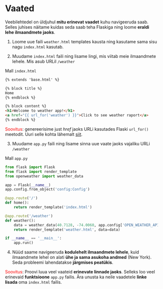# Vaated

Veebilehtedel on üldjuhul **mitu erinevat vaadet** kuhu navigeeruda saab. Selles juhises näitame kuidas seda saab teha Flaskiga ning loome **eraldi lehe ilmaandmete jaoks**. 

1. Loome uue faili `weather.html` templates kausta ning kasutame sama sisu nagu `index.html` kasutab.

2. Muudame `index.html` faili ning lisame lingi, mis viitab meie ilmaandmete lehele. Mis asub URLil `/weather`

Mall `index.html`
```html
{% extends 'base.html' %}

{% block title %}
Home
{% endblock %}

{% block content %}
<h1>Welcome to weather app!</h1>
<a href="{{ url_for('weather') }}">Click to see weather raport</a>
{% endblock %}
```

<span style="color: red">Soovitus</span>: genereerisime just _href_ jaoks URLi kasutades Flaski `url_for()` meetodit. Uuri selle kohta lähemalt [siit](https://www.geeksforgeeks.org/flask-url-helper-function-flask-url_for/).

3. Muudame `app.py` faili ning lisame sinna uue vaate jaoks vajaliku URLi `/weather`

Mall `app.py`
```python
from flask import Flask
from flask import render_template
from openweather import weather_data

app = Flask(__name__)
app.config.from_object('config:Config')

@app.route('/')
def home():  
    return render_template('index.html')

@app.route('/weather')
def weather():
    data = weather_data(40.7128, -74.0060, app.config['OPEN_WEATHER_API_KEY'])
    return render_template('weather.html', data=data)

if __name__ == '__main__':
    app.run()
```

4. Nüüd saame navigeeruda **kodulehelt ilmaandmete lehele**, kuid ilmaandmete lehel on alati **ühe ja sama asukoha andmed** (New York). Seda probleemi lahendatakse **järgmises peatükis**.

<span style="color: red">Soovitus</span>: Proovi luua veel vaateid **erinevate linnade jaoks**. Selleks loo veel erinevaid **funktsioone** `app.py` failis. Ära unusta ka neile vaadetele **linke lisada** oma `index.html` failis.